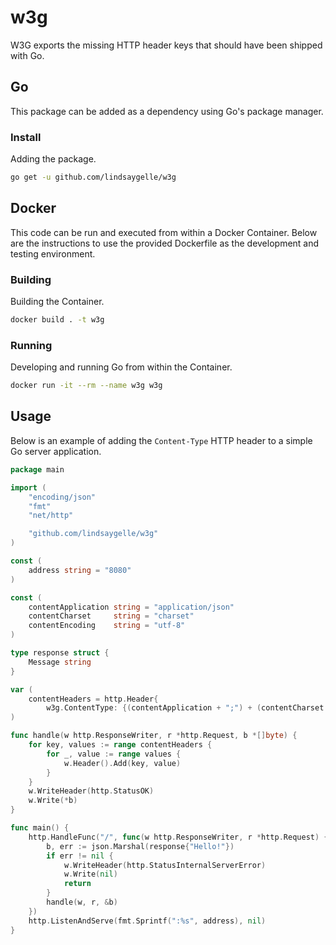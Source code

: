 # w3g
W3G exports the missing HTTP header keys that should have been shipped with Go.

## Go
This package can be added as a dependency using Go's package manager.

### Install
Adding the package.

```sh
go get -u github.com/lindsaygelle/w3g
```

## Docker
This code can be run and executed from within a Docker Container. 
Below are the instructions to use the provided Dockerfile as the development and testing environment.

### Building 
Building the Container.

```sh
docker build . -t w3g
```

### Running
Developing and running Go from within the Container.

```sh
docker run -it --rm --name w3g w3g
```

## Usage
Below is an example of adding the `Content-Type` HTTP header to a simple Go server application.

```go
package main

import (
	"encoding/json"
	"fmt"
	"net/http"

	"github.com/lindsaygelle/w3g"
)

const (
	address string = "8080"
)

const (
	contentApplication string = "application/json"
	contentCharset     string = "charset"
	contentEncoding    string = "utf-8"
)

type response struct {
	Message string
}

var (
	contentHeaders = http.Header{
		w3g.ContentType: {(contentApplication + ";") + (contentCharset + "=" + contentEncoding)}}
)

func handle(w http.ResponseWriter, r *http.Request, b *[]byte) {
	for key, values := range contentHeaders {
		for _, value := range values {
			w.Header().Add(key, value)
		}
	}
	w.WriteHeader(http.StatusOK)
	w.Write(*b)
}

func main() {
	http.HandleFunc("/", func(w http.ResponseWriter, r *http.Request) {
		b, err := json.Marshal(response{"Hello!"})
		if err != nil {
			w.WriteHeader(http.StatusInternalServerError)
			w.Write(nil)
			return
		}
		handle(w, r, &b)
	})
	http.ListenAndServe(fmt.Sprintf(":%s", address), nil)
}

```
